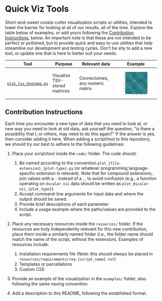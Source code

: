 # Quick Viz Tools
Short-and-sweet cookie cutter visualization scripts or utilities, intended to lower the barrier for looking at all of our results, all of the time. Explore the table below of examples, or add yours following the [Contribution Instructions](#Contribution-Instructions), below. An important note is that these are not intended to be perfect or pollished, but to provide quick and easy to use utilities that help streamline our development and testing cycles. Don't be shy to add a new tool, or update one that is here to better suit your needs.

| Tool | Purpose | Relevant data | Example |
|------|---------|---------------|---------|
| [`plot_tsv_heatmap.py`](./code/plot_tsv_heatmap.py)  | Visualize TSV-stored matrices  | Connectomes, any numeric matrix | ![plot_tsv_heatmap example](./examples/plot_tsv_heatmap.png)  |


## Contribution Instructions
Each time you encounter a new type of data that you need to look at, or new way you need to look at old data, ask yourself the question, "is there a possibility that I, or others, may need to do this again?" If the answer is yes, then consider adding it here. When adding a script/tool to this repository, we should try our best to adhere to the following guidelines:

1. Place your script/tool inside the `code/` folder. The code should:
   1. Be named according to the convention `plot_{file-extension}_{plot-type}.py` (or whatever programming language-specific extension is relevant). Note that for compound extensions, join values with a `-` instead of a `.`, to avoid confusion (e.g., a function operating on `dscalar.nii` data should be written as `plot_dscalar-nii_{plot_type}`). 
   2. Accept command-line arguments for input data and where the output should be saved.
   3. Provide brief descriptions of each parameter
   4. Include a usage example where the paths/values are provided to the script.

2. Place any necessary resources inside the `resources/` folder. If the resources are truly independently relevant for this new contribution, place them inside a similarly named folder (i.e., the folder name should match the name of the script, without the extension). Examples of resources include:
   1. Installation requirements file (Note: this should *always* be placed in `resources/requirements/req-{script_name}.txt`)
   2. Templates or parcellations
   3. Custom CSS

3. Provide an example of the visualization in the `examples/` folder, also following the same naving convention.

4. Add a description to this README, following the established format.

